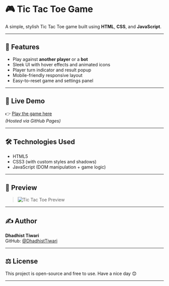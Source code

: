 # 🎮 Tic Tac Toe Game

A simple, stylish Tic Tac Toe game built using **HTML**, **CSS**, and **JavaScript**.

---

## 🧠 Features

- Play against **another player** or a **bot**
- Sleek UI with hover effects and animated icons
- Player turn indicator and result popup
- Mobile-friendly responsive layout
- Easy-to-reset game and settings panel

---

## 🔗 Live Demo

👉 [Play the game here](https://dhadhisttiwari.github.io/tic-tac-toe/)  
*(Hosted via GitHub Pages)*

---

## 🛠️ Technologies Used

- HTML5  
- CSS3 (with custom styles and shadows)  
- JavaScript (DOM manipulation + game logic)

---

## 📸 Preview

> ![Tic Tac Toe Preview](https://github.com/DhadhistTiwari/tic-tac-toe/assets/your-image-id)  

---

## ✍️ Author

**Dhadhist Tiwari**  
GitHub: [@DhadhistTiwari](https://github.com/DhadhistTiwari)

---

## ⚖️ License

This project is open-source and free to use.
Have a nice day 😊

---


